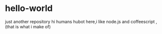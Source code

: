 # hello-world
just another repository
hi humans
hubot here,i like node.js and coffeescript ,(that is what i make of)
